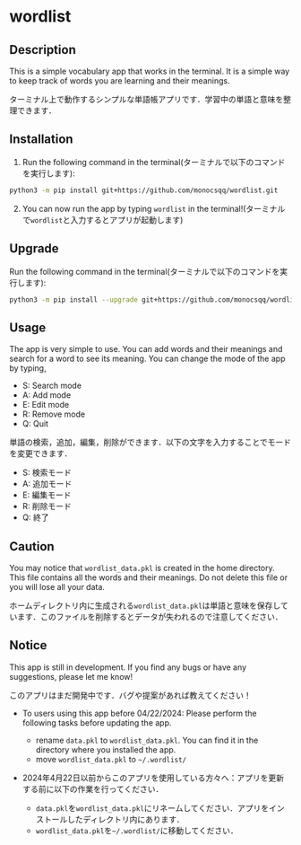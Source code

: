 # wordlist

## Description
This is a simple vocabulary app that works in the terminal. It is a simple way to keep track of words you are learning and their meanings.

ターミナル上で動作するシンプルな単語帳アプリです．学習中の単語と意味を整理できます．

## Installation
1. Run the following command in the terminal(ターミナルで以下のコマンドを実行します):
```bash
python3 -m pip install git+https://github.com/monocsqq/wordlist.git
```
2. You can now run the app by typing `wordlist` in the terminal!(ターミナルで`wordlist`と入力するとアプリが起動します)

## Upgrade
Run the following command in the terminal(ターミナルで以下のコマンドを実行します):
```bash
python3 -m pip install --upgrade git+https://github.com/monocsqq/wordlist.git
```

## Usage
The app is very simple to use. You can add words and their meanings and search for a word to see its meaning.
You can change the mode of the app by typing,
- S: Search mode
- A: Add mode
- E: Edit mode
- R: Remove mode
- Q: Quit


単語の検索，追加，編集，削除ができます．以下の文字を入力することでモードを変更できます．
- S: 検索モード
- A: 追加モード
- E: 編集モード
- R: 削除モード
- Q: 終了


## Caution
You may notice that `wordlist_data.pkl` is created in the home directory. This file contains all the words and their meanings. Do not delete this file or you will lose all your data.

ホームディレクトリ内に生成される`wordlist_data.pkl`は単語と意味を保存しています．このファイルを削除するとデータが失われるので注意してください．

## Notice
This app is still in development. If you find any bugs or have any suggestions, please let me know!

このアプリはまだ開発中です．バグや提案があれば教えてください！

- To users using this app before 04/22/2024: Please perform the following tasks before updating the app.
    - rename `data.pkl` to `wordlist_data.pkl`. You can find it in the directory where you installed the app.
    - move `wordlist_data.pkl` to `~/.wordlist/`

- 2024年4月22日以前からこのアプリを使用している方々へ：アプリを更新する前に以下の作業を行ってください．
    - `data.pkl`を`wordlist_data.pkl`にリネームしてください．アプリをインストールしたディレクトリ内にあります．
    - `wordlist_data.pkl`を`~/.wordlist/`に移動してください．
```
